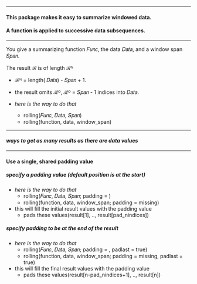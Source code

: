 ----

#### This package makes it easy to summarize windowed data.

#### A function is applied to successive data subsequences.

----

You give a summarizing function 𝐹𝑢𝑛𝑐, the data 𝐷𝑎𝑡𝑎, and a window span 𝑆𝑝𝑎𝑛.  

The result ℛ is of length  ℛᴺ
- ℛᴺ = length( 𝐷𝑎𝑡𝑎) - 𝑆𝑝𝑎𝑛 + 1.
- the result omits ℛᴼ, ℛᴼ = 𝑆𝑝𝑎𝑛 - 1 indices into 𝐷𝑎𝑡𝑎.

- _here is the way to do that_
  - rolling(𝐹𝑢𝑛𝑐, 𝐷𝑎𝑡𝑎, 𝑆𝑝𝑎𝑛)
  - rolling(function, data, window_span)

----

#### _ways to get as many results as there are data values_

----

#### Use a single, shared padding value

##### specify a padding value (default position is at the start)

- _here is the way to do that_
  - rolling(𝐹𝑢𝑛𝑐, 𝐷𝑎𝑡𝑎, 𝑆𝑝𝑎𝑛; padding = <value>)
  - rolling(function, data, window_span; padding = missing)
- this will fill the initial result values with the padding value
  - pads these values(result[1], .., result[pad_nindices])

##### specify padding to be at the end of the result

- _here is the way to do that_
  - rolling(𝐹𝑢𝑛𝑐, 𝐷𝑎𝑡𝑎, 𝑆𝑝𝑎𝑛; padding = <value>, padlast = true)
  - rolling(function, data, window_span; padding = missing, padlast = true)
- this will fill the final result values with the padding value
  - pads these values(result[n-pad_nindices+1], .., result[n])
